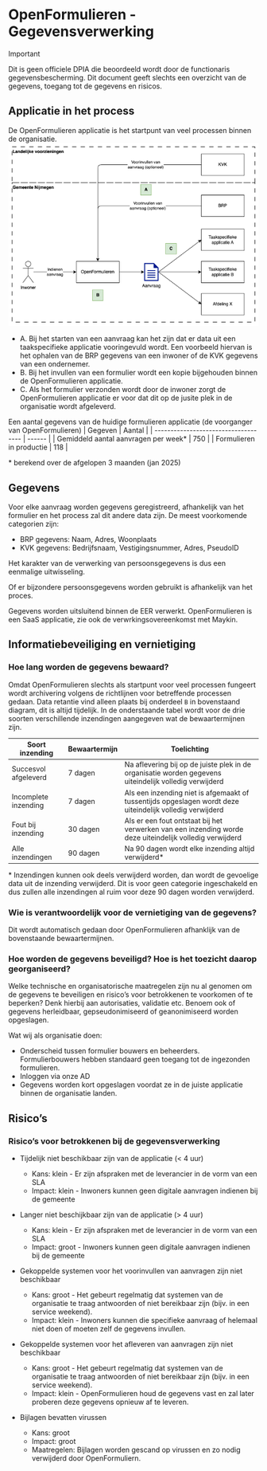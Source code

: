 # OpenFormulieren - Gegevensverwerking

> [!IMPORTANT]  
> Dit is geen officiele DPIA die beoordeeld wordt door de functionaris gegevensbescherming.
> Dit document geeft slechts een overzicht van de gegevens, toegang tot de gegevens en risicos. 


## Applicatie in het process
De OpenFormulieren applicatie is het startpunt van veel processen binnen de organisatie.
![Applicatie in het process](./process.drawio.png)

- A. Bij het starten van een aanvraag kan het zijn dat er data uit een taakspecifieke applicatie vooringevuld wordt. Een voorbeeld hiervan is het ophalen van de BRP gegevens van een inwoner of de KVK gegevens van een ondernemer.
- B. Bij het invullen van een formulier wordt een kopie bijgehouden binnen de OpenFormulieren applicatie.
- C. Als het formulier verzonden wordt door de inwoner zorgt de OpenFormulieren applicatie er voor dat dit op de jusite plek in de organisatie wordt afgeleverd.


Een aantal gegevens van de huidige formulieren applicatie (de voorganger van OpenFormulieren)
| Gegeven                              | Aantal |
| ------------------------------------ | ------ |
| Gemiddeld aantal aanvragen per week* | 750    |
| Formulieren in productie             | 118    |

\* berekend over de afgelopen 3 maanden (jan 2025)


## Gegevens
Voor elke aanvraag worden gegevens geregistreerd, afhankelijk van het formulier en het process zal dit andere data zijn.
De meest voorkomende categorien zijn:
- BRP gegevens: Naam, Adres, Woonplaats
- KVK gegevens: Bedrijfsnaam, Vestigingsnummer, Adres, PseudoID

Het karakter van de verwerking van persoonsgegevens is dus een eenmalige uitwisseling.

Of er bijzondere persoonsgegevens worden gebruikt is afhankelijk van het proces.

Gegevens worden uitsluitend binnen de EER verwerkt. OpenFormulieren is een SaaS applicatie, zie ook de verwrkingsovereenkomst met Maykin.

##  Informatiebeveiliging en vernietiging

### Hoe lang worden de gegevens bewaard?
Omdat OpenFormulieren slechts als startpunt voor veel processen fungeert wordt archivering volgens de richtlijnen voor betreffende processen gedaan.
Data retantie vind alleen plaats bij onderdeel `B` in bovenstaand diagram, dit is altijd tijdelijk. In de onderstaande tabel wordt voor de drie soorten verschillende inzendingen aangegeven wat de bewaartermijnen zijn.

| Soort inzending      | Bewaartermijn | Toelichting                                                                                               |
| -------------------- | ------------- | --------------------------------------------------------------------------------------------------------- |
| Succesvol afgeleverd | 7 dagen       | Na aflevering bij op de juiste plek in de organisatie worden gegevens uiteindelijk volledig verwijderd    |
| Incomplete inzending | 7 dagen       | Als een inzending niet is afgemaakt of tussentijds opgeslagen wordt deze uiteindelijk volledig verwijderd |
| Fout bij inzending   | 30 dagen      | Als er een fout ontstaat bij het verwerken van een inzending worde deze uiteindelijk volledig verwijderd  |
| Alle inzendingen     | 90 dagen      | Na 90 dagen wordt elke inzending altijd verwijderd* |

\* Inzendingen kunnen ook deels verwijderd worden, dan wordt de gevoelige data uit de inzending verwijderd. Dit is voor geen categorie ingeschakeld en dus zullen alle inzendingen al ruim voor deze 90 dagen worden verwijderd.

### Wie is verantwoordelijk voor de vernietiging van de gegevens?
Dit wordt automatisch gedaan door OpenFormulieren afhanklijk van de bovenstaande bewaartermijnen.

### Hoe worden de gegevens beveiligd? Hoe is het toezicht daarop georganiseerd? 
Welke technische en organisatorische maatregelen zijn nu al genomen om de gegevens te beveiligen en risico’s voor betrokkenen te voorkomen of te beperken? Denk hierbij aan autorisaties, validatie etc. Benoem ook of gegevens herleidbaar, gepseudonimiseerd of geanonimiseerd worden opgeslagen. 

Wat wij als organisatie doen:
- Onderscheid tussen formulier bouwers en beheerders. Formulierbouwers hebben standaard geen toegang tot de ingezonden formulieren.
- Inloggen via onze AD
- Gegevens worden kort opgeslagen voordat ze in de juiste applicatie binnen de organisatie landen.
<!-- TODO uitzoeken wat we doen met analytics in de frontend. -->


## Risico’s


###	Risico’s voor betrokkenen bij de gegevensverwerking
<!--Iedere verwerking kan, ondanks genomen maatregelen, risico’s met zich meebrengen. Het is belangrijk dat we als organisatie deze risico’s in beeld hebben, zodat we besluiten kunnen nemen met inachtneming van eventuele risico’s. Het gaat hier zowel om beveiligingsrisico’s als andere privacyrisico’s. Risico is geformuleerd in termen van de waarschijnlijkheid dat zich het risico voordoet (kans) afgezet tegen de hoeveelheid schade of gevolgen die het risico kan hebben (de impact). Kortweg: risico = kans x impact.-->

- Tijdelijk niet beschikbaar zijn van de applicatie (< 4 uur)
  - Kans: klein - Er zijn afspraken met de leverancier in de vorm van een SLA
  - Impact: klein - Inwoners kunnen geen digitale aanvragen indienen bij de gemeente

- Langer niet beschijkbaar zijn van de applicatie (> 4 uur)
  - Kans: klein - Er zijn afspraken met de leverancier in de vorm van een SLA
  - Impact: groot - Inwoners kunnen geen digitale aanvragen indienen bij de gemeente

- Gekoppelde systemen voor het voorinvullen van aanvragen zijn niet beschikbaar
  - Kans: groot - Het gebeurt regelmatig dat systemen van de organisatie te traag antwoorden of niet bereikbaar zijn (bijv. in een service weekend).
  - Impact: klein - Inwoners kunnen die specifieke aanvraag of helemaal niet doen of moeten zelf de gegevens invullen.

- Gekoppelde systemen voor het afleveren van aanvragen zijn niet beschikbaar
  - Kans: groot - Het gebeurt regelmatig dat systemen van de organisatie te traag antwoorden of niet bereikbaar zijn (bijv. in een service weekend).
  - Impact: klein - OpenFormulieren houd de gegevens vast en zal later proberen deze gegevens opnieuw af te leveren. <!-- TODO hier monitoring op inrichten? https://formulier.accp.nijmegen.nl/api/v2/docs/#tag/submissions/operation/submissions__suspend_create -->

- Bijlagen bevatten virussen
  - Kans: groot
  - Impact: groot
  - Maatregelen: Bijlagen worden gescand op virussen en zo nodig verwijderd door OpenFormuliern.

<!--
###	Maatregelen
Het gaat hier om maatregelen om de gevolgen te voorkomen of de effecten van die risico’s te mitigeren, die nog niet genomen zijn. Beschrijf ook de impact van deze maatregelen, op het doel van de gegevensverwerking en de kosten van deze maatregelen.

### Restrisico
Dit is het risico dat overblijft na uitvoering van de geadviseerde maatregel(en).
-->


